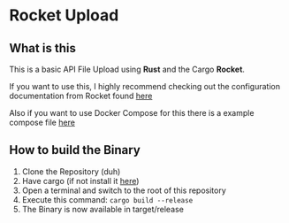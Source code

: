 # Rocket Upload
## What is this
This is a basic API File Upload using **Rust** and the Cargo **Rocket**.  
  
If you want to use this, I highly recommend checking out the configuration documentation from Rocket found [here](https://rocket.rs/v0.5-rc/guide/configuration/)  
  
Also if you want to use Docker Compose for this there is a example compose file [here](docker-compose.yml)

## How to build the Binary
1. Clone the Repository (duh)
2. Have cargo (if not install it [here](https://www.rust-lang.org/tools/install))
3. Open a terminal and switch to the root of this repository
4. Execute this command: ```cargo build --release```
5. The Binary is now available in target/release

